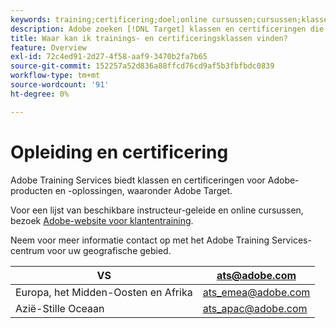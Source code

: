 ```yaml
---
keywords: training;certificering;doel;online cursussen;cursussen;klasse;klassen
description: Adobe zoeken [!DNL Target] klassen en certificeringen die worden aangeboden door Adobe Training Services.
title: Waar kan ik trainings- en certificeringsklassen vinden?
feature: Overview
exl-id: 72c4ed91-2d27-4f58-aaf9-3470b2fa7b65
source-git-commit: 152257a52d836a88ffcd76cd9af5b3fbfbdc0839
workflow-type: tm+mt
source-wordcount: '91'
ht-degree: 0%

---
```


# Opleiding en certificering

Adobe Training Services biedt klassen en certificeringen voor Adobe-producten en -oplossingen, waaronder Adobe Target.

Voor een lijst van beschikbare instructeur-geleide en online cursussen, bezoek [Adobe-website voor klantentraining](https://training.adobe.com/training/courses.html#solution=adobeTarget).

Neem voor meer informatie contact op met het Adobe Training Services-centrum voor uw geografische gebied.

| VS | [ats@adobe.com](mailto:ats@adobe.com) |
|---|---|
| Europa, het Midden-Oosten en Afrika | [ats_emea@adobe.com](mailto:ats_emea@adobe.com) |
| Azië-Stille Oceaan | [ats_apac@adobe.com](mailto:ats_apac@adobe.com) |
